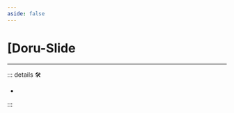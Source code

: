 ```yaml
---
aside: false
---
```

# <py>[<labor>Doru</labor>-Slide

---

<!-- =================================================== -->
<!-- =================================================== -->
<!-- =================================================== -->
<!-- =================================================== -->
<!-- =================================================== -->
::: details 🛠

-

:::
